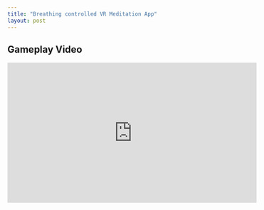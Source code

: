 ```yaml
---
title: "Breathing controlled VR Meditation App"
layout: post
---
```





## Gameplay Video

<iframe width="560" height="315" src="https://www.youtube.com/embed/7uv8aOKIu5I" title="YouTube video player" frameborder="0" allow="accelerometer; autoplay; clipboard-write; encrypted-media; gyroscope; picture-in-picture; web-share" allowfullscreen></iframe>